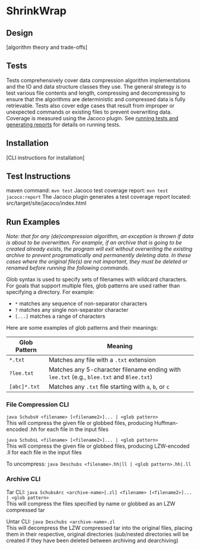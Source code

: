 # ShrinkWrap

## Design
[algorithm theory and trade-offs]

## Tests
Tests comprehensively cover data compression algorithm implementations and the IO and data structure classes they use. The general strategy is to test various file contents and length, compressing and decompressing to ensure that the algorithms are deterministic and compressed data is fully retrievable. Tests also cover edge cases that result from improper or unexpected commands or existing files to prevent overwriting data. Coverage is measured using the Jacoco plugin.
See [running tests and generating reports](#test-instructions) for details on running tests.

## Installation
[CLI instructions for installation]

## Test Instructions
maven command: `mvn test`
Jacoco test coverage report: `mvn test jacoco:report`
The Jacoco plugin generates a test coverage report located: src/target/site/jacoco/index.html

## Run Examples
<I>Note: that for any (de)compression algorithm, an exception is thrown if data is about to be overwritten. For example, if an archive that is going to be created already exists, the program will exit without overwriting the existing archive to prevent programatically and permanently deleting data. In these cases where the original file(s) are not important, they must be deleted or renamed before running the following commands.</I>

Glob syntax is used to specify sets of filenames with wildcard characters. For goals that support multiple files, glob patterns are used rather than specifying a directory. For example:
- `*` matches any sequence of non-separator characters
- `?` matches any single non-separator character
- `[...]` matches a range of characters

Here are some examples of glob patterns and their meanings:

| Glob Pattern | Meaning |
| ------------ | ------- |
| `*.txt`      | Matches any file with a `.txt` extension |
| `?lee.txt`   | Matches any 5-character filename ending with `lee.txt` (e.g., `blee.txt` and `Blee.txt`) |
| `[abc]*.txt` | Matches any `.txt` file starting with `a`, `b`, or `c` |

### File Compression CLI
`java SchubsH <filename> [<filename2>]... | <glob pattern>`
<br>This will compress the given file <filename> or globbed files, producing Huffman-encoded <filename>.hh for each file in the input files

`java SchubsL <filename> [<filename2>]... | <glob pattern>`
<br>This will compress the given file <filename> or globbed files, producing LZW-encoded <filename>.ll for each file in the input files

To uncompress: `java Deschubs <filename>.hh|ll | <glob pattern>.hh|.ll`

### Archive CLI
Tar CLI: `java SchubsArc <archive-name>[.zl] <filename> [<filename2>]... | <glob pattern>`
<br>This will compress the files specified by name or globbed as an LZW compressed tar

Untar CLI: `java Deschubs <archive-name>.zl`
<br>This will decompress the LZW compressed tar into the original files, placing them in their respective, original directories (sub/nested directories will be created if they have been deleted between archiving and dearchiving)